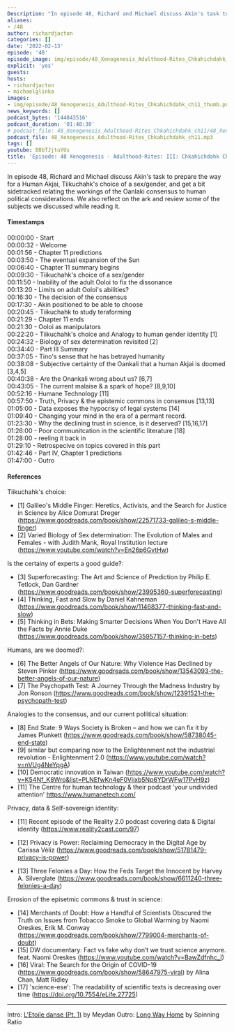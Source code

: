 ```yaml
---
Description: "In episode 48, Richard and Michael discuss Akin's task to prepare the way for a Human Akjai, Tiikuchahk's choice of a sex/gender, and get a bit sidetracked relating the workings of the Oanlaki consensus to human political considerations. We also reflect on the ark and review some of the subjects we discussed while reading it."
aliases:
- /48
author: richardjacton
categories: []
date: '2022-02-13'
episode: '48'
episode_image: img/episode/48_Xenogenesis_Adulthood-Rites_Chkahichdahk_ch11_thumb.png
explicit: 'yes'
guests:
hosts:
- richardjacton
- michaelglinka
images:
- img/episode/48_Xenogenesis_Adulthood-Rites_Chkahichdahk_ch11_thumb.png
news_keywords: []
podcast_bytes: '144843516'
podcast_duration: '01:48:30'
# podcast_file: 48_Xenogenesis_Adulthood-Rites_Chkahichdahk_ch11/48_Xenogenesis_Adulthood-Rites_Chkahichdahk_ch11.mp3
podcast_file: 48_Xenogenesis_Adulthood-Rites_Chkahichdahk_ch11.mp3
tags: []
youtube: B8bTJjtuYUs
title: 'Episode: 48 Xenogenesis - Adulthood-Rites: III: Chkahichdahk Chapter 11'
---
```


In episode 48, Richard and Michael discuss Akin's task to prepare the way for a Human Akjai, Tiikuchahk's choice of a sex/gender, and get a bit sidetracked relating the workings of the Oanlaki consensus to human political considerations. We also reflect on the ark and review some of the subjects we discussed while reading it.

#### Timestamps

00:00:00 - Start\
00:00:32 - Welcome\
00:01:56 - Chapter 11 predictions\
00:03:50 - The eventual expansion of the Sun\
00:06:40 - Chapter 11 summary begins\
00:09:30 - Tiikuchahk's choice of a sex/gender\
00:11:50 - Inability of the adult Ooloi to fix the dissonance\
00:13:20 - Limits on adult Ooloi's abilities?\
00:16:30 - The decision of the consensus\
00:17:30 - Akin positioned to be able to choose\
00:20:45 - Tiikuchahk to study teraforming\
00:21:29 - Chapter 11 ends\
00:21:30 - Ooloi as manipulators\
00:22:20 - Tiikuchahk's choice and Analogy to human gender identity [1]\
00:24:32 - Biology of sex determination revisited [2]\
00:34:40 - Part III Summary\
00:37:05 - Tino's sense that he has betrayed humanity\
00:38:08 - Subjective certainty of the Oankali that a human Akjai is doomed [3,4,5]\
00:40:38 - Are the Onankali wrong about us? [6,7]\
00:43:05 - The current malaise & a spark of hope? [8,9,10]\
00:52:16 - Humane Technology [11]\
00:57:50 - Truth, Privacy & the epistemic commons in consensus [13,13]\
01:05:00 - Data exposes the hypocrisy of legal systems [14]\
01:09:40 - Changing your mind in the era of a permant record.\
01:23:30 - Why the declining trust in science, is it deserved? [15,16,17]\
01:26:00 - Poor communitcation in the scientific literature [18]\
01:28:00 - reeling it back in\
01:29:10 - Retrospecive on topics covered in this part\
01:42:46 - Part IV, Chapter 1 predictions\
01:47:00 - Outro

#### References

Tiikuchahk's choice:
- [1] Galileo's Middle Finger: Heretics, Activists, and the Search for Justice in Science by Alice Domurat Dreger (https://www.goodreads.com/book/show/22571733-galileo-s-middle-finger)
- [2] Varied Biology of Sex determination: The Evolution of Males and Females - with Judith Mank, Royal Institution
lecture (https://www.youtube.com/watch?v=En26p6GvtHw)

Is the certainy of experts a good guide?: 
- [3] Superforecasting: The Art and Science of Prediction by Philip E. Tetlock, Dan Gardner (https://www.goodreads.com/book/show/23995360-superforecasting) 
- [4] Thinking, Fast and Slow by Daniel Kahneman (https://www.goodreads.com/book/show/11468377-thinking-fast-and-slow)
- [5] Thinking in Bets: Making Smarter Decisions When You Don't Have All the Facts by Annie Duke (https://www.goodreads.com/book/show/35957157-thinking-in-bets)

Humans, are we doomed?:
- [6] The Better Angels of Our Nature: Why Violence Has Declined by Steven Pinker (https://www.goodreads.com/book/show/13543093-the-better-angels-of-our-nature)
- [7] The Psychopath Test: A Journey Through the Madness Industry by Jon Ronson (https://www.goodreads.com/book/show/12391521-the-psychopath-test)

Analogies to the consensus, and our current pollitical situation:
- [8] End State: 9 Ways Society is Broken – and how we can fix it by James Plunkett (https://www.goodreads.com/book/show/58738045-end-state)
- [9] similar but comparing now to the Enlightenment not the industrial revolution - Enlightenment 2.0 (https://www.youtube.com/watch?v=nVUg4NeYpgA)
- [10] Democratic innovation in Taiwan (https://www.youtube.com/watch?v=K54Nf_K8Wro&list=PLNEfwKn4eF0Viixb5Np6YDrWFw17PvH9z)
- [11] The Centre for human technology & their podcast 'your undivided attention' https://www.humanetech.com/

Privacy, data & Self-sovereign identity:
- [11] Recent episode of the Reality 2.0 podcast covering data & Digital identity (https://www.reality2cast.com/97)
- [12] Privacy is Power: Reclaiming Democracy in the Digital Age by Carissa Véliz (https://www.goodreads.com/book/show/51781479-privacy-is-power)

- [13] Three Felonies a Day: How the Feds Target the Innocent by Harvey A. Silverglate (https://www.goodreads.com/book/show/6611240-three-felonies-a-day)

Errosion of the episetmic commons & trust in science:
- [14] Merchants of Doubt: How a Handful of Scientists Obscured the Truth on Issues from Tobacco Smoke to Global Warming by Naomi Oreskes, Erik M. Conway (https://www.goodreads.com/book/show/7799004-merchants-of-doubt)
- [15] DW documentary: Fact vs fake why don’t we trust science anymore. feat. Naomi Oreskes (https://www.youtube.com/watch?v=BawZdfnhc_I)
- [16] Viral: The Search for the Origin of COVID-19 (https://www.goodreads.com/book/show/58647975-viral)
by Alina Chan, Matt Ridley
- [17] 'science-ese': The readability of scientific texts is decreasing over time (https://doi.org/10.7554/eLife.27725)

---
Intro: [L'Etoile danse (Pt. 1)](https://freemusicarchive.org/music/Meydan/Havor/6-_LEtoile_danse_Pt_1_1738) by Meydan
Outro: [Long Way Home](https://freemusicarchive.org/music/Spinning_Ratio/Long_Way_Home/Long_Way_Home) by Spinning Ratio
